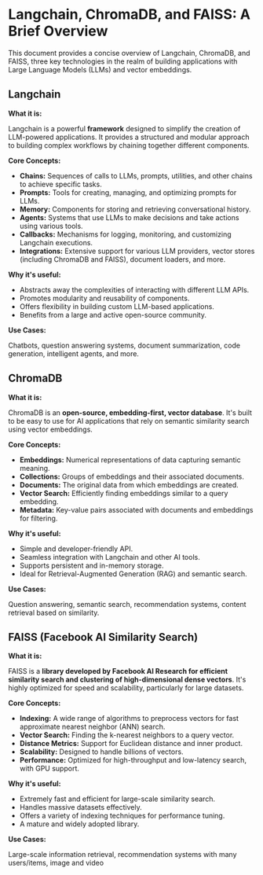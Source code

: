 # Langchain, ChromaDB, and FAISS: A Brief Overview

This document provides a concise overview of Langchain, ChromaDB, and FAISS, three key technologies in the realm of building applications with Large Language Models (LLMs) and vector embeddings.

## Langchain

**What it is:**

Langchain is a powerful **framework** designed to simplify the creation of LLM-powered applications. It provides a structured and modular approach to building complex workflows by chaining together different components.

**Core Concepts:**

* **Chains:** Sequences of calls to LLMs, prompts, utilities, and other chains to achieve specific tasks.
* **Prompts:** Tools for creating, managing, and optimizing prompts for LLMs.
* **Memory:** Components for storing and retrieving conversational history.
* **Agents:** Systems that use LLMs to make decisions and take actions using various tools.
* **Callbacks:** Mechanisms for logging, monitoring, and customizing Langchain executions.
* **Integrations:** Extensive support for various LLM providers, vector stores (including ChromaDB and FAISS), document loaders, and more.

**Why it's useful:**

* Abstracts away the complexities of interacting with different LLM APIs.
* Promotes modularity and reusability of components.
* Offers flexibility in building custom LLM-based applications.
* Benefits from a large and active open-source community.

**Use Cases:**

Chatbots, question answering systems, document summarization, code generation, intelligent agents, and more.

## ChromaDB

**What it is:**

ChromaDB is an **open-source, embedding-first, vector database**. It's built to be easy to use for AI applications that rely on semantic similarity search using vector embeddings.

**Core Concepts:**

* **Embeddings:** Numerical representations of data capturing semantic meaning.
* **Collections:** Groups of embeddings and their associated documents.
* **Documents:** The original data from which embeddings are created.
* **Vector Search:** Efficiently finding embeddings similar to a query embedding.
* **Metadata:** Key-value pairs associated with documents and embeddings for filtering.

**Why it's useful:**

* Simple and developer-friendly API.
* Seamless integration with Langchain and other AI tools.
* Supports persistent and in-memory storage.
* Ideal for Retrieval-Augmented Generation (RAG) and semantic search.

**Use Cases:**

Question answering, semantic search, recommendation systems, content retrieval based on similarity.

## FAISS (Facebook AI Similarity Search)

**What it is:**

FAISS is a **library developed by Facebook AI Research for efficient similarity search and clustering of high-dimensional dense vectors**. It's highly optimized for speed and scalability, particularly for large datasets.

**Core Concepts:**

* **Indexing:** A wide range of algorithms to preprocess vectors for fast approximate nearest neighbor (ANN) search.
* **Vector Search:** Finding the k-nearest neighbors to a query vector.
* **Distance Metrics:** Support for Euclidean distance and inner product.
* **Scalability:** Designed to handle billions of vectors.
* **Performance:** Optimized for high-throughput and low-latency search, with GPU support.

**Why it's useful:**

* Extremely fast and efficient for large-scale similarity search.
* Handles massive datasets effectively.
* Offers a variety of indexing techniques for performance tuning.
* A mature and widely adopted library.

**Use Cases:**

Large-scale information retrieval, recommendation systems with many users/items, image and video